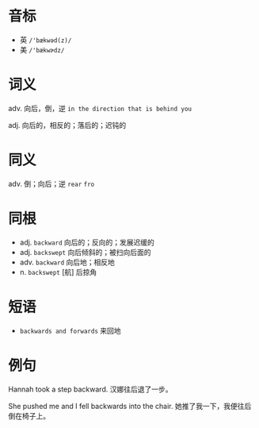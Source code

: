 # 音标

- 英 `/'bækwəd(z)/`
- 美 `/'bækwɚdz/`

# 词义

adv. 向后，倒，逆
`in the direction that is behind you`

adj. 向后的，相反的；落后的；迟钝的


# 同义

adv. 倒；向后；逆
`rear` `fro`

# 同根

- adj. `backward` 向后的；反向的；发展迟缓的
- adj. `backswept` 向后倾斜的；被扫向后面的
- adv. `backward` 向后地；相反地
- n. `backswept` [航] 后掠角

# 短语

- `backwards and forwards` 来回地

# 例句

Hannah took a step backward.
汉娜往后退了一步。

She pushed me and I fell backwards into the chair.
她推了我一下，我便往后倒在椅子上。


